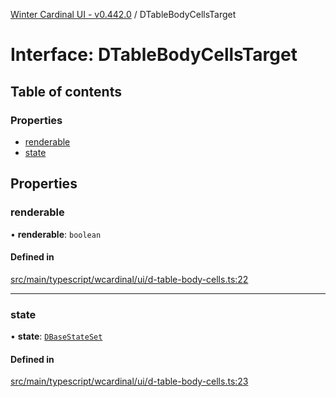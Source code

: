 [Winter Cardinal UI - v0.442.0](../index.md) / DTableBodyCellsTarget

# Interface: DTableBodyCellsTarget

## Table of contents

### Properties

- [renderable](DTableBodyCellsTarget.md#renderable)
- [state](DTableBodyCellsTarget.md#state)

## Properties

### renderable

• **renderable**: `boolean`

#### Defined in

[src/main/typescript/wcardinal/ui/d-table-body-cells.ts:22](https://github.com/winter-cardinal/winter-cardinal-ui/blob/v0.442.0/src/main/typescript/wcardinal/ui/d-table-body-cells.ts#L22)

___

### state

• **state**: [`DBaseStateSet`](DBaseStateSet.md)

#### Defined in

[src/main/typescript/wcardinal/ui/d-table-body-cells.ts:23](https://github.com/winter-cardinal/winter-cardinal-ui/blob/v0.442.0/src/main/typescript/wcardinal/ui/d-table-body-cells.ts#L23)
